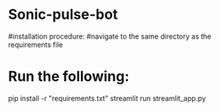 # Sonic-pulse-bot

#installation procedure:
#navigate to the same directory as the requirements file

# Run the following:
pip install -r "requirements.txt"
streamlit run streamlit_app.py
